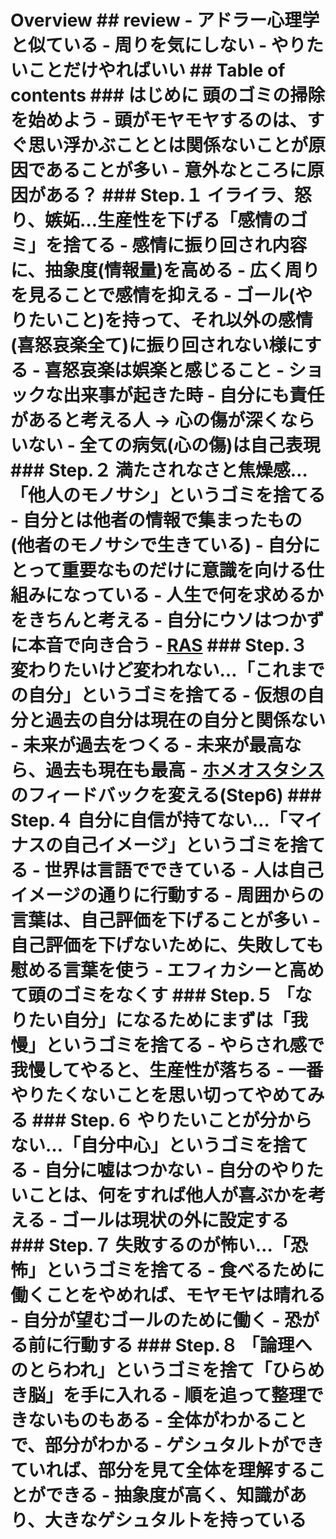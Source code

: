 # Overview ## review - アドラー心理学と似ている - 周りを気にしない - やりたいことだけやればいい ## Table of contents ### はじめに 頭のゴミの掃除を始めよう - 頭がモヤモヤするのは、すぐ思い浮かぶこととは関係ないことが原因であることが多い - 意外なところに原因がある？ ### Step.１ イライラ、怒り、嫉妬…生産性を下げる「感情のゴミ」を捨てる - 感情に振り回され内容に、抽象度(情報量)を高める - 広く周りを見ることで感情を抑える - ゴール(やりたいこと)を持って、それ以外の感情(**喜怒哀楽**全て)に振り回されない様にする - 喜怒哀楽は娯楽と感じること - ショックな出来事が起きた時 - 自分にも責任があると考える人 -> 心の傷が深くならいない - 全ての病気(心の傷)は自己表現 ### Step.２ 満たされなさと焦燥感…「他人のモノサシ」というゴミを捨てる - 自分とは他者の情報で集まったもの(他者のモノサシで生きている) - 自分にとって重要なものだけに意識を向ける仕組みになっている - 人生で何を求めるかをきちんと考える - 自分にウソはつかずに本音で向き合う - [RAS](https://www.nlp.co.jp/about-nlp0012.php) ### Step.３ 変わりたいけど変われない…「これまでの自分」というゴミを捨てる - 仮想の自分と過去の自分は現在の自分と関係ない - 未来が過去をつくる - 未来が最高なら、過去も現在も最高 - [ホメオスタシス](https://studyhacker.net/what-is-homeostasis)のフィードバックを変える(Step6) ### Step.４ 自分に自信が持てない…「マイナスの自己イメージ」というゴミを捨てる - 世界は言語でできている - 人は自己イメージの通りに行動する - 周囲からの言葉は、自己評価を下げることが多い - 自己評価を下げないために、失敗しても慰める言葉を使う - エフィカシーと高めて頭のゴミをなくす ### Step.５ 「なりたい自分」になるためにまずは「我慢」というゴミを捨てる - やらされ感で我慢してやると、生産性が落ちる - 一番やりたくないことを思い切ってやめてみる ### Step.６ やりたいことが分からない…「自分中心」というゴミを捨てる - 自分に嘘はつかない - 自分のやりたいことは、何をすれば他人が喜ぶかを考える - ゴールは現状の外に設定する ### Step.７ 失敗するのが怖い…「恐怖」というゴミを捨てる - 食べるために働くことをやめれば、モヤモヤは晴れる - 自分が望むゴールのために働く - 恐がる前に行動する ### Step.８ 「論理へのとらわれ」というゴミを捨て「ひらめき脳」を手に入れる - 順を追って整理できないものもある - 全体がわかることで、部分がわかる - ゲシュタルトができていれば、部分を見て全体を理解することができる - 抽象度が高く、知識があり、大きなゲシュタルトを持っている
